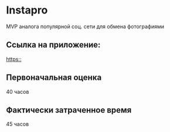 # Instapro

MVP аналога популярной соц. сети для обмена фотографиями

## Ссылка на приложение:

[https::](https://vladimirtagarov.github.io/webdev-cw-instapro/)

## Первоначальная оценка

40 часов

## Фактически затраченное время

45 часов
